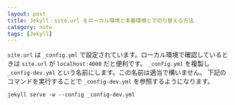```yaml
---
layout: post
title: Jekyll：site.url をローカル環境と本番環境とで切り替える方法
category: note
tags: [Jekyll]
---
```


`site.url` は `_config.yml` で設定されています。ローカル環境で確認しているときは `site.url` が `localhost:4000` だと便利です。
`_config.yml` を複製し `_config-dev.yml` という名前にします。この名前は適当で構いません。
下記のコマンドを実行することで `_config-dev.yml` を参照するようになります。

	jekyll serve -w --config _config-dev.yml
